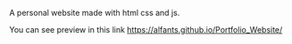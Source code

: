 A personal website made with html css and js.

You can see preview in this link https://alfants.github.io/Portfolio_Website/
